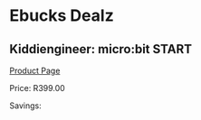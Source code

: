 
# Ebucks Dealz
## Kiddiengineer: micro:bit START
[Product Page](https://www.ebucks.com/web/shop/productSelected.do?prodId=1190781245&catId=375509364)

Price: R399.00

Savings: 


	